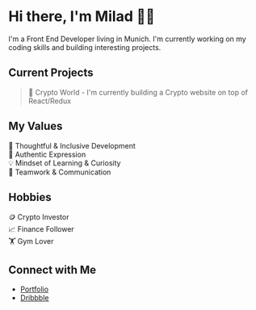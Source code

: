 # Hi there, I'm Milad 👋🏻

I'm a Front End Developer living in Munich. I'm currently working on my coding skills and building interesting projects.

## Current Projects <br/>

> 💸 Crypto World - I'm currently building a Crypto website on top of React/Redux

## My Values

🧠 Thoughtful & Inclusive Development <br/>
🖤 Authentic Expression <br/>
💡 Mindset of Learning & Curiosity <br/>
🙌 Teamwork & Communication

## Hobbies

🪙 Crypto Investor <br/>
📈 Finance Follower</br>
🏋️ Gym Lover

## Connect with Me

- [Portfolio](https://www.miladcodes.com/) <br/>
- [Dribbble](https://dribbble.com/miladcodes/) <br/>
